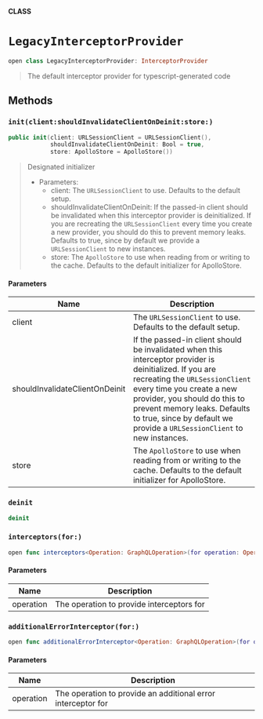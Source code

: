 **CLASS**

# `LegacyInterceptorProvider`

```swift
open class LegacyInterceptorProvider: InterceptorProvider
```

> The default interceptor provider for typescript-generated code

## Methods
### `init(client:shouldInvalidateClientOnDeinit:store:)`

```swift
public init(client: URLSessionClient = URLSessionClient(),
            shouldInvalidateClientOnDeinit: Bool = true,
            store: ApolloStore = ApolloStore())
```

> Designated initializer
>
> - Parameters:
>   - client: The `URLSessionClient` to use. Defaults to the default setup.
>   - shouldInvalidateClientOnDeinit: If the passed-in client should be invalidated when this interceptor provider is deinitialized. If you are recreating the `URLSessionClient` every time you create a new provider, you should do this to prevent memory leaks. Defaults to true, since by default we provide a `URLSessionClient` to new instances.
>   - store: The `ApolloStore` to use when reading from or writing to the cache. Defaults to the default initializer for ApolloStore.

#### Parameters

| Name | Description |
| ---- | ----------- |
| client | The `URLSessionClient` to use. Defaults to the default setup. |
| shouldInvalidateClientOnDeinit | If the passed-in client should be invalidated when this interceptor provider is deinitialized. If you are recreating the `URLSessionClient` every time you create a new provider, you should do this to prevent memory leaks. Defaults to true, since by default we provide a `URLSessionClient` to new instances. |
| store | The `ApolloStore` to use when reading from or writing to the cache. Defaults to the default initializer for ApolloStore. |

### `deinit`

```swift
deinit
```

### `interceptors(for:)`

```swift
open func interceptors<Operation: GraphQLOperation>(for operation: Operation) -> [ApolloInterceptor]
```

#### Parameters

| Name | Description |
| ---- | ----------- |
| operation | The operation to provide interceptors for |

### `additionalErrorInterceptor(for:)`

```swift
open func additionalErrorInterceptor<Operation: GraphQLOperation>(for operation: Operation) -> ApolloErrorInterceptor?
```

#### Parameters

| Name | Description |
| ---- | ----------- |
| operation | The operation to provide an additional error interceptor for |